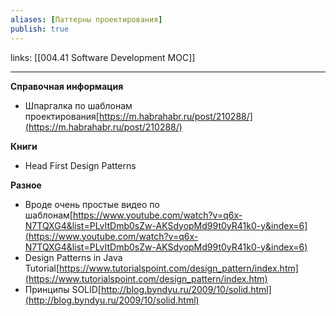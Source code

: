 ```yaml
---
aliases: [Паттерны проектирования]
publish: true
---
```

links:  [[004.41 Software Development MOC]]

---


**Справочная информация**

- Шпаргалка по шаблонам проектирования[https://m.habrahabr.ru/post/210288/](https://m.habrahabr.ru/post/210288/)

**Книги**

- Head First Design Patterns

**Разное**

- Вроде очень простые видео по шаблонам[https://www.youtube.com/watch?v=q6x-N7TQXG4&list=PLvItDmb0sZw-AKSdyopMd99t0yR41k0-y&index=6](https://www.youtube.com/watch?v=q6x-N7TQXG4&list=PLvItDmb0sZw-AKSdyopMd99t0yR41k0-y&index=6)
- Design Patterns in Java Tutorial[https://www.tutorialspoint.com/design_pattern/index.htm](https://www.tutorialspoint.com/design_pattern/index.htm)
- Принципы SOLID[http://blog.byndyu.ru/2009/10/solid.html](http://blog.byndyu.ru/2009/10/solid.html)